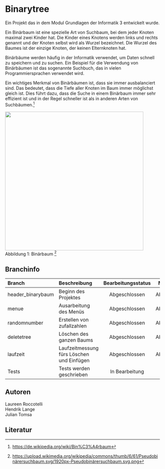 # Binarytree

Ein Projekt das in dem Modul Grundlagen der Informatik 3 entwickelt wurde. <br/>


Ein Binärbaum ist eine spezielle Art von Suchbaum, bei dem jeder Knoten maximal zwei Kinder hat. Die Kinder eines Knotens werden links und rechts genannt und der Knoten selbst wird als Wurzel bezeichnet. Die Wurzel des Baumes ist der einzige Knoten, der keinen Elternknoten hat.

Binärbäume werden häufig in der Informatik verwendet, um Daten schnell zu speichern und zu suchen. Ein Beispiel für die Verwendung von Binärbäumen ist das sogenannte Suchbuch, das in vielen Programmiersprachen verwendet wird.

Ein wichtiges Merkmal von Binärbäumen ist, dass sie immer ausbalanciert sind. Das bedeutet, dass die Tiefe aller Knoten im Baum immer möglichst gleich ist. Dies führt dazu, dass die Suche in einem Binärbaum immer sehr effizient ist und in der Regel schneller ist als in anderen Arten von Suchbäumen.[^1] <br/>

<img src="https://upload.wikimedia.org/wikipedia/commons/thumb/6/61/Pseudobinärersuchbaum.svg/1920px-Pseudobinärersuchbaum.svg.png" width="450px"/> <br/>
Abbildung 1: Binärbaum [^2]

## Branchinfo

| Branch                 | Beschreibung           | Bearbeitungsstatus        | Mergestatus                   | Mergedatum    | Zielbranch |
|:---------------------- |:---------------------- | :------------------------:| :----------------------------:| :----------: | :------------- |
| header_binarybaum      | Beginn des Projektes   | Abgeschlossen |Abgeschlossen | 14.12.2022 | main  |
| menue                  | Ausarbeitung des Menüs | Abgeschlossen | Abgeschlossen | 23.12.2022 | main  |
| randomnumber           | Erstellen von zufallzahlen | Abgeschlossen | Abgeschlossen |23.12.2022 | menue  |
| deletetree                 | Löschen des ganzen Baums | Abgeschlossen | Abgeschlossen | 05.01.2023 | main|
| laufzeit                | Laufzeitmessung fürs Löschen und Einfügen | Abgeschlossen | Abgeschlossen| 27.12.2022 | deletetree  |
| Tests | Tests werden geschrieben | In Bearbeitung | | | main|

## Autoren
Laureen Roccotelli <br/>
Hendrik Lange <br/>
Julian Tomsa

## Literatur
[^1]: https://de.wikipedia.org/wiki/Bin%C3%A4rbaum
[^2]: https://upload.wikimedia.org/wikipedia/commons/thumb/6/61/Pseudobinärersuchbaum.svg/1920px-Pseudobinärersuchbaum.svg.png
